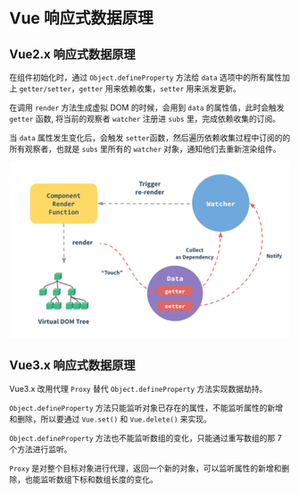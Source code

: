# Vue 响应式数据原理

## Vue2.x 响应式数据原理

在组件初始化时，通过 `Object.defineProperty` 方法给 `data` 选项中的所有属性加上 `getter/setter`，`getter` 用来依赖收集，`setter` 用来派发更新。

在调用 `render` 方法生成虚拟 DOM 的时候，会用到 `data` 的属性值，此时会触发 `getter` 函数, 将当前的观察者 `watcher` 注册进 `subs` 里，完成依赖收集的订阅。

当 `data` 属性发生变化后，会触发 `setter`函数，然后遍历依赖收集过程中订阅的的所有观察者，也就是 `subs` 里所有的 `watcher` 对象，通知他们去重新渲染组件。

![响应式数据原理](../img/响应式数据原理.png)

## Vue3.x 响应式数据原理

Vue3.x 改用代理 `Proxy` 替代 `Object.defineProperty` 方法实现数据劫持。

`Object.defineProperty` 方法只能监听对象已存在的属性，不能监听属性的新增和删除，所以要通过 `Vue.set()` 和 `Vue.delete()` 来实现。

`Object.defineProperty` 方法也不能监听数组的变化，只能通过重写数组的那 7 个方法进行监听。

`Proxy` 是对整个目标对象进行代理，返回一个新的对象，可以监听属性的新增和删除，也能监听数组下标和数组长度的变化。
